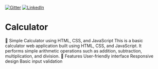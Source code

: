 [![Gitter](https://badges.gitter.im/your-org/your-repo.svg)](https://gitter.im/your-org/your-repo?utm_source=badge&utm_medium=badge&utm_campaign=pr-badge)
[![LinkedIn](https://img.shields.io/badge/LinkedIn-Follow-blue?logo=linkedin)]([https://www.linkedin.com/in/johndoe/](https://www.linkedin.com/in/ganapathy66/))


# Calculator
🧮 Simple Calculator using HTML, CSS, and JavaScript This is a basic calculator web application built using HTML, CSS, and JavaScript. It performs simple arithmetic operations such as addition, subtraction, multiplication, and division.  🔧 Features User-friendly interface  Responsive design    Basic input validation

